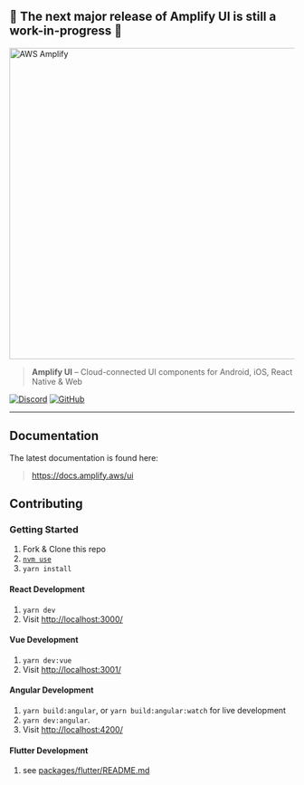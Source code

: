 ## 🚧 The next major release of Amplify UI is still a work-in-progress 🚧

<img src="https://s3.amazonaws.com/aws-mobile-hub-images/aws-amplify-logo.png" alt="AWS Amplify" width="550">

> **Amplify UI** – Cloud-connected UI components for Android, iOS, React Native & Web

[![Discord](https://img.shields.io/discord/308323056592486420?logo=discord)](https://discord.gg/jWVbPfC)
[![GitHub](https://img.shields.io/github/license/aws-amplify/amplify-ui)](LICENSE)

<!-- Enable this once we have issues opened up
[![Open Bugs](https://img.shields.io/github/issues/aws-amplify/amplify-ui/bug?color=d73a4a&label=bugs)](https://github.com/aws-amplify/amplify-cli/issues?q=is%3Aissue+is%3Aopen+label%3Abug)
[![Feature Requests](https://img.shields.io/github/issues/aws-amplify/amplify-ui/feature-request?color=ff9001&label=feature%20requests)](https://github.com/aws-amplify/amplify-cli/issues?q=is%3Aissue+label%3Afeature-request+is%3Aopen)
[![Enhancements](https://img.shields.io/github/issues/aws-amplify/amplify-ui/enhancement?color=4287f5&label=enhancement)](https://github.com/aws-amplify/amplify-cli/issues?q=is%3Aissue+is%3Aopen+label%3Aenhancement)
[![Closed Issues](https://img.shields.io/github/issues-closed/aws-amplify/amplify-ui?color=%2325CC00&label=issues%20closed)](https://github.com/aws-amplify/amplify-cli/issues?q=is%3Aissue+is%3Aclosed+)

-->

---

## Documentation

The latest documentation is found here:
> https://docs.amplify.aws/ui

## Contributing

### Getting Started

1. Fork & Clone this repo
1. [`nvm use`](https://github.com/nvm-sh/nvm)
1. `yarn install`

#### React Development

1. `yarn dev`
1. Visit <http://localhost:3000/>

#### Vue Development

1. `yarn dev:vue`
1. Visit <http://localhost:3001/>

#### Angular Development

1. `yarn build:angular`, or `yarn build:angular:watch` for live development
1. `yarn dev:angular`.
1. Visit <http://localhost:4200/>

#### Flutter Development

1. see [packages/flutter/README.md](packages/flutter/README.md)
